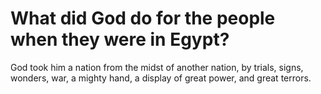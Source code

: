 # What did God do for the people when they were in Egypt?

God took him a nation from the midst of another nation, by trials, signs, wonders, war, a mighty hand, a display of great power, and great terrors.
